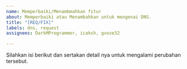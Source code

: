 ```yaml
---
name: Memperbaiki/Menambmahkan fitur
about: Memperbaiki atau Menambahkan untuk mengenai DNS.
title: "[REQ/FIX]"
labels: dns, request
assignees: DarkMProgrammer, icaksh, gvoze32

---
```


Silahkan isi berikut dan sertakan detail nya untuk mengalami perubahan tersebut.
